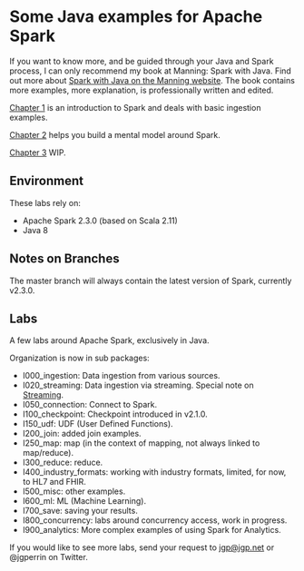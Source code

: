 # Some Java examples for Apache Spark

If you want to know more, and be guided through your Java and Spark process, I can only recommend my book at Manning: Spark with Java. Find out more about [Spark with Java on the Manning website](https://www.manning.com/books/spark-with-java). The book contains more examples, more explanation, is professionally written and edited.

[Chapter 1](https://github.com/jgperrin/net.jgp.books.sparkWithJava.ch01) is an introduction to Spark and deals with basic ingestion examples.

[Chapter 2](https://github.com/jgperrin/net.jgp.books.sparkWithJava.ch02) helps you build a mental model around Spark.

[Chapter 3](https://github.com/jgperrin/net.jgp.books.sparkWithJava.ch03) WIP.

## Environment
These labs rely on:
* Apache Spark 2.3.0 (based on Scala 2.11)
* Java 8

## Notes on Branches
The master branch will always contain the latest version of Spark, currently v2.3.0.

## Labs
A few labs around Apache Spark, exclusively in Java.

Organization is now in sub packages:

* l000_ingestion: Data ingestion from various sources.
* l020\_streaming: Data ingestion via streaming. Special note on [Streaming](src/main/java/net/jgp/labs/spark/l020_streaming/README.md).
* l050_connection: Connect to Spark.
* l100_checkpoint: Checkpoint introduced in v2.1.0.
* l150_udf: UDF (User Defined Functions).
* l200_join: added join examples.
* l250_map: map (in the context of mapping, not always linked to map/reduce).
* l300_reduce: reduce.
* l400\_industry\_formats: working with industry formats, limited, for now, to HL7 and FHIR.
* l500_misc: other examples.
* l600_ml: ML (Machine Learning).
* l700_save: saving your results.
* l800_concurrency: labs around concurrency access, work in progress.
* l900_analytics: More complex examples of using Spark for Analytics.


If you would like to see more labs, send your request to jgp@jgp.net or @jgperrin on Twitter.

